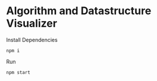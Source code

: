 # Algorithm and Datastructure Visualizer

Install Dependencies

```
npm i
```

Run

```
npm start
```
